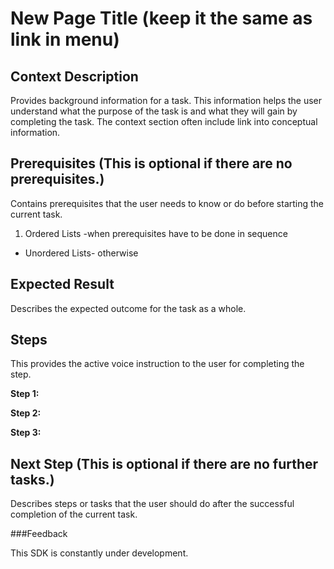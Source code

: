 # New Page Title (keep it the same as link in menu)

## Context Description 

Provides background information for a task. This information helps the user understand what the purpose of the task is and what they will gain by completing the task. 
The context section often include link into conceptual information.

## Prerequisites (This is optional if there are no prerequisites.)

Contains prerequisites that the user needs to know or do before starting the current task. 

1. Ordered Lists -when prerequisites have to be done in sequence

*  Unordered Lists- otherwise

## Expected Result

Describes the expected outcome for the task as a whole. 

## Steps

This provides the active voice instruction to the user for completing the step.

**Step 1:**


**Step 2:**

 
**Step 3:** 

	
## Next Step (This is optional if there are no further tasks.)

Describes steps or tasks that the user should do after the successful completion of the current task. 

###Feedback

This SDK is constantly under development.